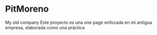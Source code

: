# PitMoreno
My old company
Este proyecto es una one page enfocada en mi antigua empresa, elaborada como una práctica
